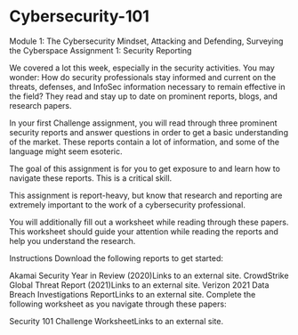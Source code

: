 # Cybersecurity-101
Module 1: The Cybersecurity Mindset, Attacking and Defending, Surveying the Cyberspace
Assignment 1: Security Reporting

We covered a lot this week, especially in the security activities. You may wonder: How do security professionals stay informed and current on the threats, defenses, and InfoSec information necessary to remain effective in the field? They read and stay up to date on prominent reports, blogs, and research papers.

In your first Challenge assignment, you will read through three prominent security reports and answer questions in order to get a basic understanding of the market. These reports contain a lot of information, and some of the language might seem esoteric.

The goal of this assignment is for you to get exposure to and learn how to navigate these reports. This is a critical skill.

This assignment is report-heavy, but know that research and reporting are extremely important to the work of a cybersecurity professional.

You will additionally fill out a worksheet while reading through these papers. This worksheet should guide your attention while reading the reports and help you understand the research.

Instructions
Download the following reports to get started:

Akamai Security Year in Review (2020)Links to an external site.
CrowdStrike Global Threat Report (2021)Links to an external site.
Verizon 2021 Data Breach Investigations ReportLinks to an external site.
Complete the following worksheet as you navigate through these papers:

Security 101 Challenge WorksheetLinks to an external site.
